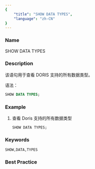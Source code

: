 ```yaml
---
{
    "title": "SHOW DATA TYPES",
    "language": "zh-CN"
}
---
```


<!-- 
Licensed to the Apache Software Foundation (ASF) under one
or more contributor license agreements.  See the NOTICE file
distributed with this work for additional information
regarding copyright ownership.  The ASF licenses this file
to you under the Apache License, Version 2.0 (the
"License"); you may not use this file except in compliance
with the License.  You may obtain a copy of the License at

  http://www.apache.org/licenses/LICENSE-2.0

Unless required by applicable law or agreed to in writing,
software distributed under the License is distributed on an
"AS IS" BASIS, WITHOUT WARRANTIES OR CONDITIONS OF ANY
KIND, either express or implied.  See the License for the
specific language governing permissions and limitations
under the License.
-->


### Name

SHOW DATA TYPES

### Description

该语句用于查看 DORIS 支持的所有数据类型。

语法：

```sql
SHOW DATA TYPES;
```

### Example

1. 查看 Doris 支持的所有数据类型

    `SHOW DATA TYPES;`

### Keywords

    SHOW,DATA,TYPES

### Best Practice
